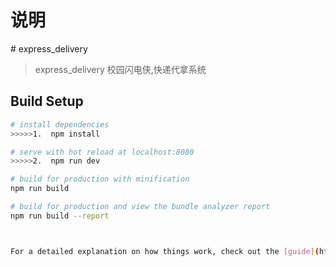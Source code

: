 <h1>说明</h1>
# express_delivery

> express_delivery 校园闪电侠,快递代拿系统

## Build Setup

``` bash
# install dependencies
>>>>>1.  npm install

# serve with hot reload at localhost:8080
>>>>>2.  npm run dev

# build for production with minification
npm run build

# build for production and view the bundle analyzer report
npm run build --report



For a detailed explanation on how things work, check out the [guide](http://vuejs-templates.github.io/webpack/) and [docs for vue-loader](http://vuejs.github.io/vue-loader).
